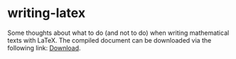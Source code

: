 # writing-latex

Some thoughts about what to do (and not to do) when writing mathematical texts with LaTeX.
The compiled document can be downloaded via the following link: [Download][1].

[1]: https://cionx.gitlab.io/writing-latex/writing-latex.pdf
